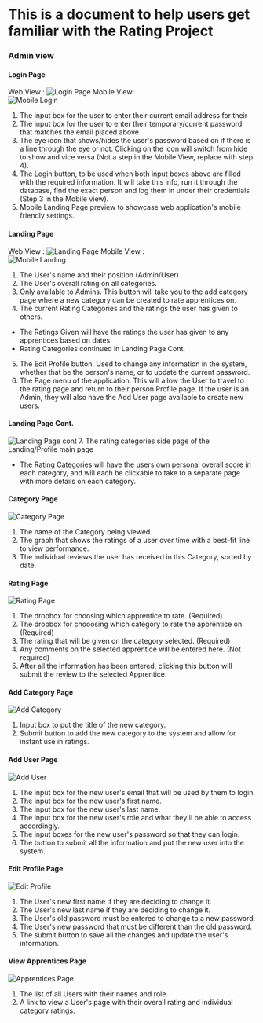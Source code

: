 # This is a document to help users get familiar with the Rating Project 

### Admin view

#### Login Page
Web View :
![Login Page](https://github.com/Eli017/rating-project/blob/master/Documentation/Images/Login%20page.png)
Mobile View: \
![Mobile Login](https://github.com/Eli017/rating-project/blob/master/Documentation/Images/Mobile%20login%20page.png)
1. The input box for the user to enter their current email address for their
2. The input box for the user to enter their temporary/current password that matches the email placed above
3. The eye icon that shows/hides the user's password based on if there is a line through the eye or not. Clicking on the icon will switch from hide to show and vice versa (Not a step in the Mobile View, replace with step 4).
4. The Login button, to be used when both input boxes above are filled with the required information. It will take this info, run it through the database, find the exact person and log them in under their credentials (Step 3 in the Mobile view).
5. Mobile Landing Page preview to showcase web application's mobile friendly settings.

#### Landing Page
Web View :
![Landing Page](https://github.com/Eli017/rating-project/blob/master/Documentation/Images/Landing%20page%20-%20admin.png)
Mobile View : \
![Mobile Landing](https://github.com/Eli017/rating-project/blob/master/Documentation/Images/Account%20landing%20page%20-%20admin.png)
1. The User's name and their position (Admin/User)
2. The User's overall rating on all categories.
3. Only available to Admins. This button will take you to the add category page where a new category can be created to rate apprentices on.
4. The current Rating Categories and the ratings the user has given to others.
  - The Ratings Given will have the ratings the user has given to any apprentices based on dates.
  - Rating Categories continued in Landing Page Cont.
5. The Edit Profile button. Used to change any information in the system, whether that be the person's name, or to update the current password.
6. The Page menu of the application. This will allow the User to travel to the rating page and return to their person Profile page. If the user is an Admin, they will also have the Add User page available to create new users.

#### Landing Page Cont.
![Landing Page cont](https://github.com/Eli017/rating-project/blob/master/Documentation/Images/Account%20landing%20page%20-%20admin%20(contin).png)
7. The rating categories side page of the Landing/Profile main page
- The Rating Categories will have the users own personal overall score in each category, and will each be clickable to take to a separate page with more details on each category.

#### Category Page
![Category Page](https://github.com/Eli017/rating-project/blob/master/Documentation/Images/Category%20page.png)
1. The name of the Category being viewed.
2. The graph that shows the ratings of a user over time with a best-fit line to view performance.
3. The individual reviews the user has received in this Category, sorted by date.

#### Rating Page
![Rating Page](https://github.com/Eli017/rating-project/blob/master/Documentation/Images/Rate%20apprentice%20page.png)
1. The dropbox for choosing which apprentice to rate. (Required)
2. The dropbox for chooosing which category to rate the apprentice on. (Required)
3. The rating that will be given on the category selected. (Required)
4. Any comments on the selected apprentice will be entered here. (Not required)
5. After all the information has been entered, clicking this button will submit the review to the selected Apprentice.

#### Add Category Page
![Add Category](https://github.com/Eli017/rating-project/blob/master/Documentation/Images/Add%20category%20page.png)
1. Input box to put the title of the new category.
2. Submit button to add the new category to the system and allow for instant use in ratings.

#### Add User Page
![Add User](https://github.com/Eli017/rating-project/blob/master/Documentation/Images/Add%20user%20page.png)
1. The input box for the new user's email that will be used by them to login.
2. The input box for the new user's first name.
3. The input box for the new user's last name.
4. The input box for the new user's role and what they'll be able to access accordingly.
5. The input boxes for the new user's password so that they can login.
6. The button to submit all the information and put the new user into the system.

#### Edit Profile Page
![Edit Profile](https://github.com/Eli017/rating-project/blob/master/Documentation/Images/Edit%20profile%20page.png)
1. The User's new first name if they are deciding to change it.
2. The User's new last name if they are deciding to change it.
3. The User's old password must be entered to change to a new password.
4. The User's new password that must be different than the old password.
5. The submit button to save all the changes and update the user's information.

#### View Apprentices Page
![Apprentices Page](https://github.com/Eli017/rating-project/blob/master/Documentation/Images/Apprentices%20page.png)
1. The list of all Users with their names and role.
2. A link to view a User's page with their overall rating and individual category ratings.
